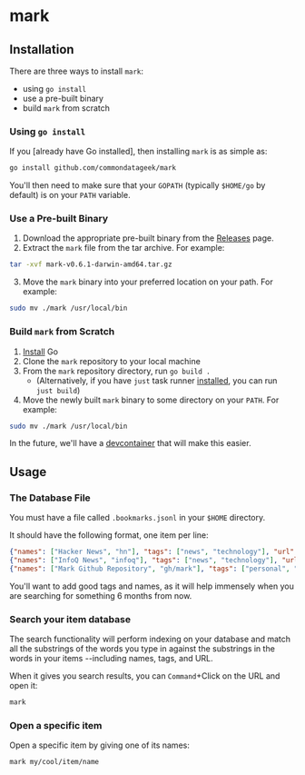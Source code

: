 # mark

## Installation

There are three ways to install `mark`:
- using `go install`
- use a pre-built binary
- build `mark` from scratch


### Using `go install`

If you [already have Go installed], then installing `mark` is as simple as:

```bash
go install github.com/commondatageek/mark
```

You'll then need to make sure that your `GOPATH` (typically `$HOME/go` by default) is on your `PATH` variable.


### Use a Pre-built Binary

1. Download the appropriate pre-built binary from the [Releases](https://github.com/commondatageek/mark/releases/) page.
2. Extract the `mark` file from the tar archive.  For example:

```bash
tar -xvf mark-v0.6.1-darwin-amd64.tar.gz
```

3. Move the `mark` binary into your preferred location on your path.  For example:

```bash
sudo mv ./mark /usr/local/bin
```


### Build `mark` from Scratch

1. [Install](https://go.dev/doc/install) Go
2. Clone the `mark` repository to your local machine
3. From the `mark` repository directory, run `go build .`
    - (Alternatively, if you have `just` task runner [installed](https://just.systems/man/en/chapter_5.html), you can run `just build`)
4. Move the newly built `mark` binary to some directory on your `PATH`. For example:

```bash
sudo mv ./mark /usr/local/bin
```

In the future, we'll have a [devcontainer](https://code.visualstudio.com/docs/devcontainers/containers) that will make this easier.


## Usage

### The Database File

You must have a file called `.bookmarks.jsonl` in your `$HOME` directory.

It should have the following format, one item per line:

```json
{"names": ["Hacker News", "hn"], "tags": ["news", "technology"], "url": "https://news.ycombinator.com/news"}
{"names": ["InfoQ News", "infoq"], "tags": ["news", "technology"], "url": "https://infoq.com"}
{"names": ["Mark Github Repository", "gh/mark"], "tags": ["personal", "github", "mark", "cli", "golang"], "url": "https://github.com/commondatageek/mark"}
```

You'll want to add good tags and names, as it will help immensely when you are searching for something 6 months from now.


### Search your item database

The search functionality will perform indexing on your database and match all
the substrings of the words you type in against the substrings in the words in your items
--including names, tags, and URL.

When it gives you search results, you can `Command`+Click on the URL and open it:
```bash
mark
```

### Open a specific item 

Open a specific item by giving one of its names:
```bash
mark my/cool/item/name
```


